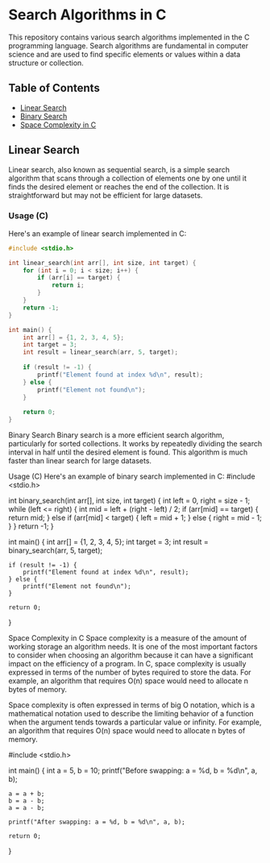 # Search Algorithms in C

This repository contains various search algorithms implemented in the C programming language. Search algorithms are fundamental in computer science and are used to find specific elements or values within a data structure or collection.

## Table of Contents

- [Linear Search](#linear-search)
- [Binary Search](#binary-search)
- [Space Complexity in C](#space-complexity-in-c)

## Linear Search

Linear search, also known as sequential search, is a simple search algorithm that scans through a collection of elements one by one until it finds the desired element or reaches the end of the collection. It is straightforward but may not be efficient for large datasets.

### Usage (C)

Here's an example of linear search implemented in C:

```c
#include <stdio.h>

int linear_search(int arr[], int size, int target) {
    for (int i = 0; i < size; i++) {
        if (arr[i] == target) {
            return i;
        }
    }
    return -1;
}

int main() {
    int arr[] = {1, 2, 3, 4, 5};
    int target = 3;
    int result = linear_search(arr, 5, target);
    
    if (result != -1) {
        printf("Element found at index %d\n", result);
    } else {
        printf("Element not found\n");
    }
    
    return 0;
}


```
Binary Search
Binary search is a more efficient search algorithm, particularly for sorted collections. It works by repeatedly dividing the search interval in half until the desired element is found. This algorithm is much faster than linear search for large datasets.

Usage (C)
Here's an example of binary search implemented in C:
#include <stdio.h>

int binary_search(int arr[], int size, int target) {
    int left = 0, right = size - 1;
    while (left <= right) {
        int mid = left + (right - left) / 2;
        if (arr[mid] == target) {
            return mid;
        } else if (arr[mid] < target) {
            left = mid + 1;
        } else {
            right = mid - 1;
        }
    }
    return -1;
}

int main() {
    int arr[] = {1, 2, 3, 4, 5};
    int target = 3;
    int result = binary_search(arr, 5, target);
    
    if (result != -1) {
        printf("Element found at index %d\n", result);
    } else {
        printf("Element not found\n");
    }
    
    return 0;
}

Space Complexity in C
Space complexity is a measure of the amount of working storage an algorithm needs. It is one of the most important factors to consider when choosing an algorithm because it can have a significant impact on the efficiency of a program. In C, space complexity is usually expressed in terms of the number of bytes required to store the data. For example, an algorithm that requires O(n) space would need to allocate n bytes of memory.

Space complexity is often expressed in terms of big O notation, which is a mathematical notation used to describe the limiting behavior of a function when the argument tends towards a particular value or infinity. For example, an algorithm that requires O(n) space would need to allocate n bytes of memory.


#include <stdio.h>

int main() {
    int a = 5, b = 10;
    printf("Before swapping: a = %d, b = %d\n", a, b);
    
    a = a + b;
    b = a - b;
    a = a - b;
    
    printf("After swapping: a = %d, b = %d\n", a, b);
    
    return 0;
}

